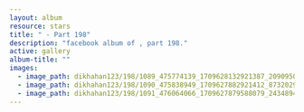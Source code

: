 ```yaml
---
layout: album
resource: stars
title: " - Part 198"
description: "facebook album of , part 198."
active: gallery
album-title: ""
images:
  - image_path: dikhahan123/198/1089_475774139_1709628132921387_2090950782128673766_n.jpg
  - image_path: dikhahan123/198/1090_475838949_1709627882921412_8732029609603849851_n.jpg
  - image_path: dikhahan123/198/1091_476064066_1709627879588079_2434894481636772608_n.jpg
---
```

